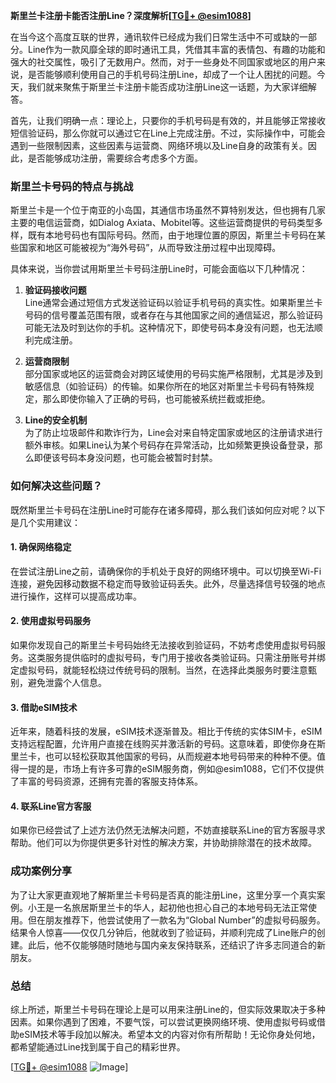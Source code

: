 **斯里兰卡注册卡能否注册Line？深度解析[[TG💪+ @esim1088](https://t.me/s/esim1088)]**

在当今这个高度互联的世界，通讯软件已经成为我们日常生活中不可或缺的一部分。Line作为一款风靡全球的即时通讯工具，凭借其丰富的表情包、有趣的功能和强大的社交属性，吸引了无数用户。然而，对于一些身处不同国家或地区的用户来说，是否能够顺利使用自己的手机号码注册Line，却成了一个让人困扰的问题。今天，我们就来聚焦于斯里兰卡注册卡能否成功注册Line这一话题，为大家详细解答。

首先，让我们明确一点：理论上，只要你的手机号码是有效的，并且能够正常接收短信验证码，那么你就可以通过它在Line上完成注册。不过，实际操作中，可能会遇到一些限制因素，这些因素与运营商、网络环境以及Line自身的政策有关。因此，是否能够成功注册，需要综合考虑多个方面。

### 斯里兰卡号码的特点与挑战

斯里兰卡是一个位于南亚的小岛国，其通信市场虽然不算特别发达，但也拥有几家主要的电信运营商，如Dialog Axiata、Mobitel等。这些运营商提供的号码类型多样，既有本地号码也有国际号码。然而，由于地理位置的原因，斯里兰卡号码在某些国家和地区可能被视为“海外号码”，从而导致注册过程中出现障碍。

具体来说，当你尝试用斯里兰卡号码注册Line时，可能会面临以下几种情况：

1. **验证码接收问题**  
   Line通常会通过短信方式发送验证码以验证手机号码的真实性。如果斯里兰卡号码的信号覆盖范围有限，或者存在与其他国家之间的通信延迟，那么验证码可能无法及时到达你的手机。这种情况下，即使号码本身没有问题，也无法顺利完成注册。

2. **运营商限制**  
   部分国家或地区的运营商会对跨区域使用的号码实施严格限制，尤其是涉及到敏感信息（如验证码）的传输。如果你所在的地区对斯里兰卡号码有特殊规定，那么即使你输入了正确的号码，也可能被系统拦截或拒绝。

3. **Line的安全机制**  
   为了防止垃圾邮件和欺诈行为，Line会对来自特定国家或地区的注册请求进行额外审核。如果Line认为某个号码存在异常活动，比如频繁更换设备登录，那么即便该号码本身没问题，也可能会被暂时封禁。

### 如何解决这些问题？

既然斯里兰卡号码在注册Line时可能存在诸多障碍，那么我们该如何应对呢？以下是几个实用建议：

#### 1. 确保网络稳定
在尝试注册Line之前，请确保你的手机处于良好的网络环境中。可以切换至Wi-Fi连接，避免因移动数据不稳定而导致验证码丢失。此外，尽量选择信号较强的地点进行操作，这样可以提高成功率。

#### 2. 使用虚拟号码服务
如果你发现自己的斯里兰卡号码始终无法接收到验证码，不妨考虑使用虚拟号码服务。这类服务提供临时的虚拟号码，专门用于接收各类验证码。只需注册账号并绑定虚拟号码，就能轻松绕过传统号码的限制。当然，在选择此类服务时要注意甄别，避免泄露个人信息。

#### 3. 借助eSIM技术
近年来，随着科技的发展，eSIM技术逐渐普及。相比于传统的实体SIM卡，eSIM支持远程配置，允许用户直接在线购买并激活新的号码。这意味着，即使你身在斯里兰卡，也可以轻松获取其他国家的号码，从而规避本地号码带来的种种不便。值得一提的是，市场上有许多可靠的eSIM服务商，例如@esim1088，它们不仅提供了丰富的号码资源，还拥有完善的客服支持体系。

#### 4. 联系Line官方客服
如果你已经尝试了上述方法仍然无法解决问题，不妨直接联系Line的官方客服寻求帮助。他们可以为你提供更多针对性的解决方案，并协助排除潜在的技术故障。

### 成功案例分享

为了让大家更直观地了解斯里兰卡号码是否真的能注册Line，这里分享一个真实案例。小王是一名旅居斯里兰卡的华人，起初他也担心自己的本地号码无法正常使用。但在朋友推荐下，他尝试使用了一款名为“Global Number”的虚拟号码服务。结果令人惊喜——仅仅几分钟后，他就收到了验证码，并顺利完成了Line账户的创建。此后，他不仅能够随时随地与国内亲友保持联系，还结识了许多志同道合的新朋友。

### 总结

综上所述，斯里兰卡号码在理论上是可以用来注册Line的，但实际效果取决于多种因素。如果你遇到了困难，不要气馁，可以尝试更换网络环境、使用虚拟号码或借助eSIM技术等手段加以解决。希望本文的内容对你有所帮助！无论你身处何地，都希望能通过Line找到属于自己的精彩世界。

[[TG💪+ @esim1088](https://t.me/s/esim1088) ![Image](https://i.postimg.cc/4NQfJmqS/Snipaste-2025-05-13-00-14-12.png)]